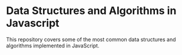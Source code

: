 # Data Structures and Algorithms in Javascript
This repository covers some of the most common data structures and algorithms implemented in JavaScript.

